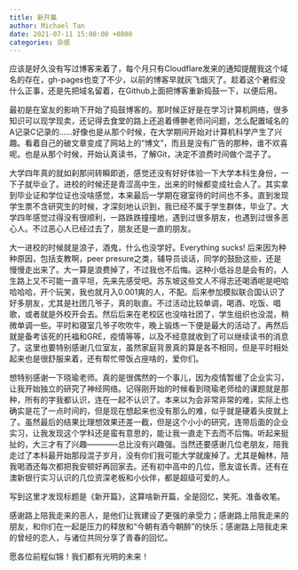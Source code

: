 ```yaml
---
title: 新开篇
author: Michael Tan
date: 2021-07-11 15:00:00 +0800
categories: 杂感
---
```


应该是好久没有写过博客来着了，每个月只有Cloudflare发来的通知提醒我这个域名的存在，gh-pages也变了不少，以前的博客早就灰飞烟灭了。趁着这个暑假没什么正事，还是先把域名留着，在Github上面把博客重新捣鼓一下，以便后用。

最初是在室友的影响下开始了捣鼓博客的。那时候正好是在学习计算机网络，很多知识可以现学现卖，还记得去食堂的路上还追着傅翀老师问问题，怎么配置域名的A记录C记录的……好像也是从那个时候，在大学期间开始对计算机科学产生了兴趣。看着自己的破文章变成了网站上的“博文”，而且是没有广告的那种，谁不欢喜呢。也是从那个时候，开始认真读书，了解Git，决定不浪费时间做个混子了。

大学四年真的就如刹那间转瞬即逝，感觉还没有好好体验一下大学本科生身份，一下子就毕业了。进校的时候还是青涩高中生，出来的时候都变成社会人了。其实拿到毕业证和学位证也没啥感觉，本来最后一学期在寝室待的时间也不多。直到发现学生票不含研究生的时候，才深刻地认识到，我已经不属于学生群体，毕业了。大学四年感觉过得没有很顺利，一路跌跌撞撞地，遇到过很多朋友，也遇到过很多恶心人。不过恶心人已经过去了，朋友还是一直的朋友。

大一进校的时候就是浪子，酒鬼，什么也没学好。Everything sucks! 后来因为种种原因，包括支教啊，peer presure之类，辅导员谈话，同学的鼓励这些，还是慢慢走出来了。大一算是浪费掉了，不过我也不后悔。这种小低谷总是会有的，人生路上又不可能一直平坦，先来先感受吧。苏东坡这些文人不得志还喝酒呢是吧哈哈哈哈，开个玩笑，我也就月入0.001爽的人，不配。后来参加模拟联合国认识了好多朋友，尤其是社团几爷子，真的耿直。不过活动比较单调，喝酒、吃饭、唱歌，或者就是外校开会去。然后后来在老校区也没啥社团了，学生组织也没混，稍微单调一些。平时和寝室几爷子吹吹牛，晚上锻炼一下便是最大的活动了。再然后就是备考该死的托福和GRE，疫情等等，以及不经意就收到了可以继续读书的消息了。这里也要特别感谢几位室友，虽然家庭背景真的算是各不相同，但是平时相处起来也是很舒服来着，还有帮忙带饭占座啥的，爱你们。

想特别感谢一下晓瑜老师。真的是很偶然的一个事儿，因为疫情暂缓了企业实习，让我开始独立的研究了神经网络。记得刚开始的时候看到晓瑜老师给的课题就是那种，所有的字我都认识，连在一起不认识了。本来以为会非常非常的难，实际上也确实是花了一点时间的，但是现在想起来也没有那么的难，似乎就是硬着头皮就上了。虽然最后的结果比理想效果还差一截，但是这个小小的研究，连带后面的企业实习，让我发现这个学科还是蛮有意思的，能让我一直走下去而不后悔。听起来挺扯的，大三才有了兴趣————总比没有兴趣强。当然还要感谢几位老朋友，陪我走过了本科最开始那段混子岁月，没有你们我可能大学就废掉了。尤其是翰林，陪我喝酒还每次都把我安顿好再回家去。还有初中高中的几位，愿友谊长青。还有在澳新银行实习认识的几位资深老板和小伙伴，都是超级可爱的人。

写到这里才发现标题是《新开篇》，这算啥新开篇，全是回忆，笑死。准备收笔。

感谢路上陪我走来的恶人，是他们让我建设了更强的承受力；感谢路上陪我走来的朋友，和你们在一起是压力的释放和“今朝有酒今朝醉”的快乐；感谢路上陪我走来的曾经的恋人，与诸位共同分享了青春的回忆。

愿各位前程似锦！我们都有光明的未来！
